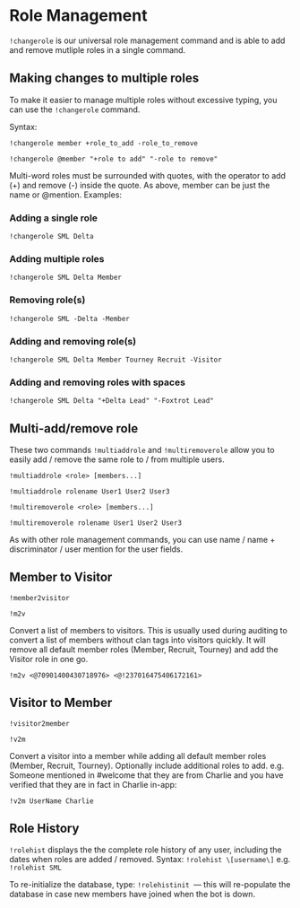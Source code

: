 # Role Management

`!changerole` is our universal role management command and is able to add and remove mutliple roles in a single command.

## Making changes to multiple roles

To make it easier to manage multiple roles without excessive typing, you can use the `!changerole` command.

Syntax:

`!changerole member +role_to_add -role_to_remove`

`!changerole @member "+role to add" "-role to remove"`

Multi-word roles must be surrounded with quotes, with the operator to add (+) and remove (-) inside the quote. As above, member can be just the name or @mention. Examples:

### Adding a single role

`!changerole SML Delta`

### Adding multiple roles

`!changerole SML Delta Member`

### Removing role(s)

`!changerole SML -Delta -Member`

### Adding and removing role(s)

`!changerole SML Delta Member Tourney Recruit -Visitor`

### Adding and removing roles with spaces

`!changerole SML Delta "+Delta Lead" "-Foxtrot Lead"`


## Multi-add/remove role

These two commands `!multiaddrole` and `!multiremoverole` allow you to easily add / remove the same role to / from multiple users.

`!multiaddrole <role> [members...]`

`!multiaddrole rolename User1 User2 User3`

`!multiremoverole <role> [members...]`

`!multiremoverole rolename User1 User2 User3`

As with other role management commands, you can use name / name + discriminator / user mention for the user fields.

## Member to Visitor

`!member2visitor`

`!m2v`

Convert a list of members to visitors. This is usually used during auditing to convert a list of members without clan tags into visitors quickly. It will remove all default member roles (Member, Recruit, Tourney) and add the Visitor role in one go.

`!m2v <@70901400430718976> <@!237016475406172161>`

## Visitor to Member

`!visitor2member`

`!v2m`

Convert a visitor into a member while adding all default member roles (Member, Recruit, Tourney). Optionally include additional roles to add. e.g. Someone mentioned in #welcome that they are from Charlie and you have verified that they are in fact in Charlie in-app:

`!v2m UserName Charlie`



## Role History

`!rolehist` displays the the complete role history of any user, including the dates when roles are added / removed. Syntax: `!rolehist \[username\]` e.g. `!rolehist SML`

To re-initialize the database, type: `!rolehistinit `— this will re-populate the database in case new members have joined when the bot is down.
